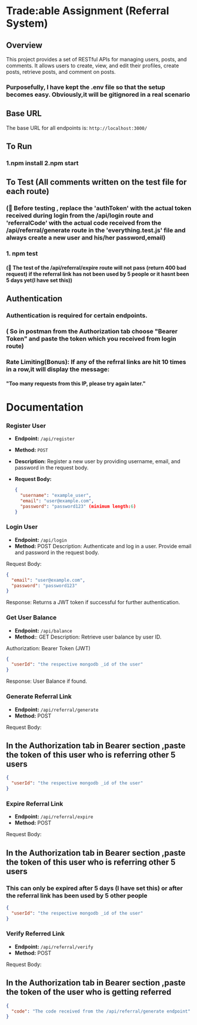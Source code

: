 # Trade:able Assignment (Referral System) 

## Overview

This project provides a set of RESTful APIs for managing users, posts, and comments. It allows users to create, view, and edit their profiles, create posts, retrieve posts, and comment on posts.

### Purposefully, I have kept the .env file so that the setup becomes easy. Obviously,it will be gitignored in a real scenario

## Base URL

The base URL for all endpoints is: `http://localhost:3000/`

## To Run

### 1.npm install 2.npm start

## To Test (All comments written on the test file for each route)

### (📌 Before testing , replace the 'authToken' with the actual token received during login from the /api/login route and 'referralCode' with the actual code received from the /api/referral/generate route in the 'everything.test.js' file  and always create a new user and his/her password,email)

### 1. npm test

#### (📌 The test of the /api/referral/expire route will not pass (return 400 bad request) if the referral link has not been used by 5 people or it hasnt been 5 days yet(I have set this))

## Authentication

### Authentication is required for certain endpoints.

### ( So in postman from the Authorization tab choose "Bearer Token" and paste the token which you received from login route)

### Rate Limiting(Bonus): If any of the refrral links are hit 10 times in a row,it will display the message:

#### "Too many requests from this IP, please try again later."

# Documentation

### Register User

- **Endpoint:** `/api/register`
- **Method:** `POST`
- **Description:** Register a new user by providing username, email, and password in the request body.
- **Request Body:**

  ```json
  {
    "username": "example_user",
    "email": "user@example.com",
    "password": "password123" (minimum length:6)
  }
  ```

### Login User

- **Endpoint:** `/api/login`
- **Method:** POST
  Description: Authenticate and log in a user. Provide email and password in the request body.

Request Body:

```json
{
  "email": "user@example.com",
  "password": "password123"
}
```

Response: Returns a JWT token if successful for further authentication.

### Get User Balance

- **Endpoint:** `/api/balance`
- **Method:**: GET
  Description: Retrieve user balance by user ID.

Authorization: Bearer Token (JWT)

```json
{
  "userId": "the respective mongodb _id of the user"
}
```

Response: User Balance if found.

### Generate Referral Link

- **Endpoint:** `/api/referral/generate`
- **Method:** POST

Request Body:

## In the Authorization tab in Bearer section ,paste the token of this user who is referring other 5 users

```json
{
  "userId": "the respective mongodb _id of the user"
}
```

### Expire Referral Link

- **Endpoint:** `/api/referral/expire`
- **Method:** POST

Request Body:

## In the Authorization tab in Bearer section ,paste the token of this user who is referring other 5 users

### This can only be expired after 5 days (I have set this) or after the referral link has been used by 5 other people

```json
{
  "userId": "the respective mongodb _id of the user"
}
```

### Verify Referred Link

- **Endpoint:** `/api/referral/verify`
- **Method:** POST

Request Body:

## In the Authorization tab in Bearer section ,paste the token of the user who is getting referred

```json
{
  "code": "The code received from the /api/referral/generate endpoint"
}
```
